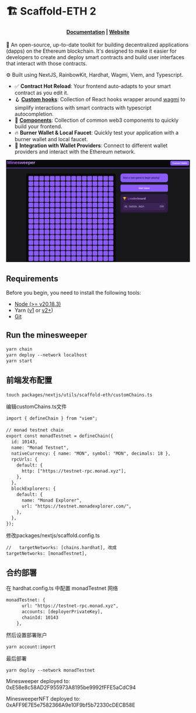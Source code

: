 # 🏗 Scaffold-ETH 2

<h4 align="center">
  <a href="https://docs.scaffoldeth.io">Documentation</a> |
  <a href="https://scaffoldeth.io">Website</a>
</h4>

🧪 An open-source, up-to-date toolkit for building decentralized applications (dapps) on the Ethereum blockchain. It's designed to make it easier for developers to create and deploy smart contracts and build user interfaces that interact with those contracts.

⚙️ Built using NextJS, RainbowKit, Hardhat, Wagmi, Viem, and Typescript.

- ✅ **Contract Hot Reload**: Your frontend auto-adapts to your smart contract as you edit it.
- 🪝 **[Custom hooks](https://docs.scaffoldeth.io/hooks/)**: Collection of React hooks wrapper around [wagmi](https://wagmi.sh/) to simplify interactions with smart contracts with typescript autocompletion.
- 🧱 [**Components**](https://docs.scaffoldeth.io/components/): Collection of common web3 components to quickly build your frontend.
- 🔥 **Burner Wallet & Local Faucet**: Quickly test your application with a burner wallet and local faucet.
- 🔐 **Integration with Wallet Providers**: Connect to different wallet providers and interact with the Ethereum network.

![Minesweeper Thumbnail](./packages/nextjs/public/thumbnail.jpg)

## Requirements

Before you begin, you need to install the following tools:

- [Node (>= v20.18.3)](https://nodejs.org/en/download/)
- Yarn ([v1](https://classic.yarnpkg.com/en/docs/install/) or [v2+](https://yarnpkg.com/getting-started/install))
- [Git](https://git-scm.com/downloads)





## Run the minesweeper

```
yarn chain
yarn deploy --network localhost
yarn start
```

## 前端发布配置

```
touch packages/nextjs/utils/scaffold-eth/customChains.ts
```
编辑customChains.ts文件

```
import { defineChain } from "viem";

// monad testnet chain
export const monadTestnet = defineChain({
  id: 10143,
  name: "Monad Testnet",
  nativeCurrency: { name: "MON", symbol: "MON", decimals: 18 },
  rpcUrls: {
    default: {
      http: ["https://testnet-rpc.monad.xyz"],
    },
  },
  blockExplorers: {
    default: {
      name: "Monad Explorer",
      url: "https://testnet.monadexplorer.com/",
    },
  },
});
```
修改packages/nextjs/scaffold.config.ts

```
//   targetNetworks: [chains.hardhat], 改成
targetNetworks: [monadTestnet],
```






## 合约部署



在 hardhat.config.ts 中配置 monadTestnet 网络

```
monadTestnet: {
      url: "https://testnet-rpc.monad.xyz",
      accounts: [deployerPrivateKey],
      chainId: 10143
    },
```

然后设置部署账户

```
yarn account:import
```


最后部署
```
yarn deploy --network monadTestnet
```


Minesweeper deployed to: 0xE58e8c58AD2F955973A8195be9992fFFE5aCdC94

MinesweeperNFT deployed to: 0xAFF9E7E5e7582366A9e10F9bf5b72330cDECB58E

